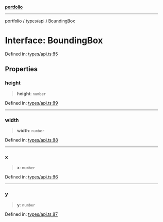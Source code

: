 [**portfolio**](../../../README.md)

***

[portfolio](../../../modules.md) / [types/api](../README.md) / BoundingBox

# Interface: BoundingBox

Defined in: [types/api.ts:85](https://github.com/tnorlund/Portfolio/blob/2964c91432b780b08f387774ebaf9cdb94f7f18b/portfolio/types/api.ts#L85)

## Properties

### height

> **height**: `number`

Defined in: [types/api.ts:89](https://github.com/tnorlund/Portfolio/blob/2964c91432b780b08f387774ebaf9cdb94f7f18b/portfolio/types/api.ts#L89)

***

### width

> **width**: `number`

Defined in: [types/api.ts:88](https://github.com/tnorlund/Portfolio/blob/2964c91432b780b08f387774ebaf9cdb94f7f18b/portfolio/types/api.ts#L88)

***

### x

> **x**: `number`

Defined in: [types/api.ts:86](https://github.com/tnorlund/Portfolio/blob/2964c91432b780b08f387774ebaf9cdb94f7f18b/portfolio/types/api.ts#L86)

***

### y

> **y**: `number`

Defined in: [types/api.ts:87](https://github.com/tnorlund/Portfolio/blob/2964c91432b780b08f387774ebaf9cdb94f7f18b/portfolio/types/api.ts#L87)
